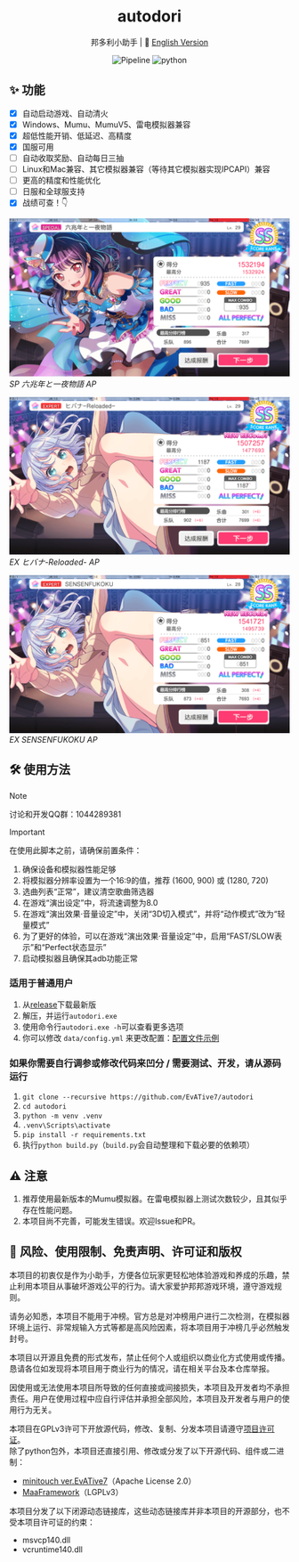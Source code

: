 <div align="center">

# autodori  

邦多利小助手 | 📘 [English Version](./README.en.md)

![Pipeline](https://img.shields.io/badge/Pipeline-%23454545?logo=paddypower&logoColor=%23FFFFFF)  ![python](https://img.shields.io/badge/Python-3776AB?logo=python&logoColor=white)  

</div>

## ✨ 功能

- [x] 自动启动游戏、自动清火
- [x] Windows、Mumu、MumuV5、雷电模拟器兼容
- [x] 超低性能开销、低延迟、高精度
- [x] 国服可用
- [ ] 自动收取奖励、自动每日三抽
- [ ] Linux和Mac兼容、其它模拟器兼容（等待其它模拟器实现IPCAPI）兼容
- [ ] 更高的精度和性能优化
- [ ] 日服和全球服支持
- [x] 战绩可查！👇

![ ](./docs/achievements/六兆年.png)  
*SP 六兆年と一夜物語 AP*

![ ](./docs/achievements/火花.png)  
*EX ヒバナ-Reloaded- AP*

![ ](./docs/achievements/SENSENFUKOKU.png)  
*EX SENSENFUKOKU AP*

## 🛠 使用方法

> [!NOTE]
> 讨论和开发QQ群：1044289381

> [!IMPORTANT]  
> 在使用此脚本之前，请确保前置条件：
>
> 1. 确保设备和模拟器性能足够
> 1. 将模拟器分辨率设置为一个16:9的值，推荐 (1600, 900) 或 (1280, 720)
> 1. 选曲列表“正常”，建议清空歌曲筛选器
> 1. 在游戏“演出设定”中，将流速调整为8.0
> 1. 在游戏“演出效果·音量设定”中，关闭“3D切入模式”，并将“动作模式”改为“轻量模式”
> 1. 为了更好的体验，可以在游戏“演出效果·音量设定”中，启用“FAST/SLOW表示”和“Perfect状态显示”
> 1. 启动模拟器且确保其adb功能正常

### 适用于普通用户

1. 从[release](https://github.com/EvATive7/autodori/releases)下载最新版  
2. 解压，并运行`autodori.exe`
3. 使用命令行`autodori.exe -h`可以查看更多选项
4. 你可以修改 `data/config.yml` 来更改配置：[配置文件示例](./docs/config_eg/config.yml)

### 如果你需要自行调参或修改代码来凹分 / 需要测试、开发，请从源码运行  

 1. `git clone --recursive https://github.com/EvATive7/autodori`  
 2. `cd autodori`  
 3. `python -m venv .venv`  
 4. `.venv\Scripts\activate`  
 5. `pip install -r requirements.txt`
 6. 执行`python build.py`（`build.py`会自动整理和下载必要的依赖项）

## ⚠️ 注意

1. 推荐使用最新版本的Mumu模拟器。在雷电模拟器上测试次数较少，且其似乎存在性能问题。
1. 本项目尚不完善，可能发生错误。欢迎Issue和PR。

## 📝 风险、使用限制、免责声明、许可证和版权

本项目的初衷仅是作为小助手，方便各位玩家更轻松地体验游戏和养成的乐趣，禁止利用本项目从事破坏游戏公平的行为。请大家爱护邦邦游戏环境，遵守游戏规则。

请务必知悉，本项目不能用于冲榜。官方总是对冲榜用户进行二次检测，在模拟器环境上运行、非常规输入方式等都是高风险因素，将本项目用于冲榜几乎必然触发封号。

本项目以开源且免费的形式发布，禁止任何个人或组织以商业化方式使用或传播。恳请各位如发现将本项目用于商业行为的情况，请在相关平台及本仓库举报。

因使用或无法使用本项目所导致的任何直接或间接损失，本项目及开发者均不承担责任。用户在使用过程中应自行评估并承担全部风险，本项目及开发者与用户的使用行为无关。

本项目在GPLv3许可下开放源代码，修改、复制、分发本项目请遵守[项目许可证](LICENSE)。  
除了python包外，本项目还直接引用、修改或分发了以下开源代码、组件或二进制：

- [minitouch ver.EvATive7](https://github.com/EvATive7/minitouch)（Apache License 2.0）
- [MaaFramework](https://github.com/MaaXYZ/MaaFramework)（LGPLv3）

本项目分发了以下闭源动态链接库，这些动态链接库并非本项目的开源部分，也不受本项目许可证的约束：

- msvcp140.dll
- vcruntime140.dll
